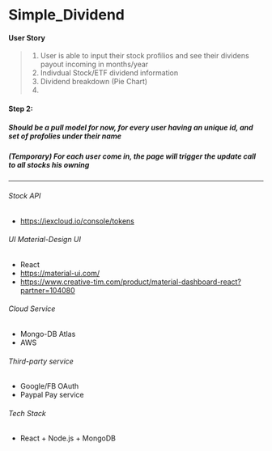 # Simple_Dividend

#### User Story
>1. User is able to input their stock profilios and see their dividens payout incoming in months/year
>2. Indivdual Stock/ETF dividend information
>3. Dividend breakdown (Pie Chart)
>4. 


#### Step 2:
##### Should be a pull model for now, for every user having an unique id, and set of profolies under their name
##### (Temporary) For each user come in, the page will trigger the update call to all stocks his owning


-----------


###### Stock API
- https://iexcloud.io/console/tokens

###### UI Material-Design UI
- React
- https://material-ui.com/
- https://www.creative-tim.com/product/material-dashboard-react?partner=104080


###### Cloud Service
- Mongo-DB Atlas
- AWS


###### Third-party service
- Google/FB OAuth
- Paypal Pay service

###### Tech Stack
- React + Node.js + MongoDB